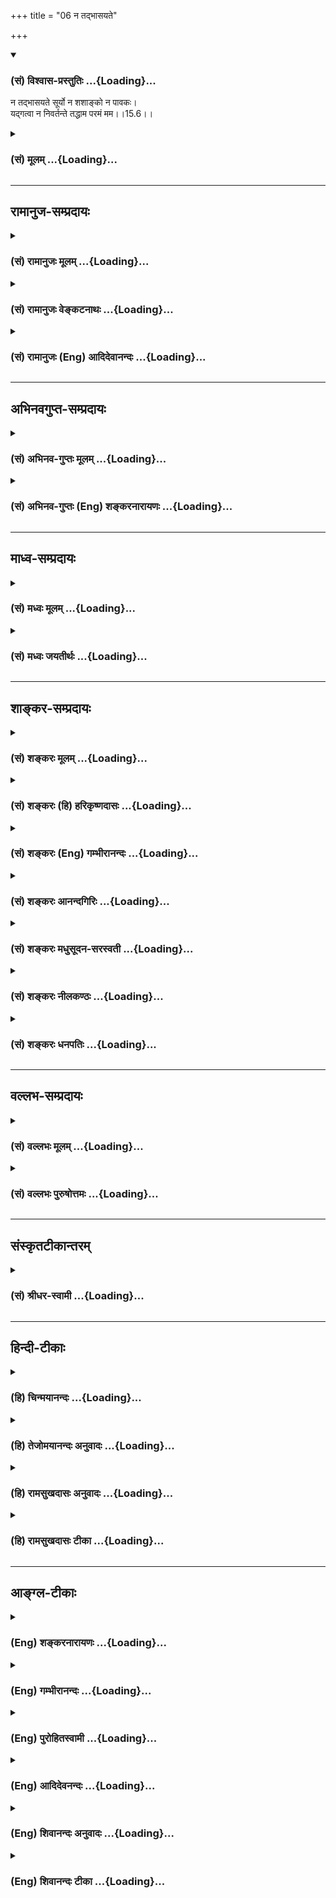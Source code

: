 +++
title = "06 न तद्भासयते"

+++
<div class="js_include" newlevelforh1="3" title="(सं) विश्वास-प्रस्तुतिः" unfilled url="/purANam/mahAbhAratam/06-bhIShma-parva/02-bhagavad-gItA-parva/saMskRtam/vishvAsa-prastutiH/15_puruShottama-yogaH/06_na_tadbhAsayate.md">
<details open><summary><h3>(सं) विश्वास-प्रस्तुतिः ...{Loading}...</h3></summary>

न तद्भासयते सूर्यो न शशाङ्को न पावकः।  
यद्गत्वा न निवर्तन्ते तद्धाम परमं मम।।15.6।।
</details>
</div>
<div class="js_include collapsed" newlevelforh1="3" title="(सं) मूलम्" unfilled url="/purANam/mahAbhAratam/06-bhIShma-parva/02-bhagavad-gItA-parva/saMskRtam/mUlam/15_puruShottama-yogaH/06_na_tadbhAsayate.md">
<details><summary><h3>(सं) मूलम् ...{Loading}...</h3></summary>

न तद्भासयते सूर्यो न शशाङ्को न पावकः।  
यद्गत्वा न निवर्तन्ते तद्धाम परमं मम।।15.6।।
</details>
</div>


_________________
## रामानुज-सम्प्रदायः
<div class="js_include collapsed" newlevelforh1="3" title="(सं) रामानुजः मूलम्" unfilled url="/purANam/mahAbhAratam/06-bhIShma-parva/02-bhagavad-gItA-parva/saMskRtam/rAmAnujaH/mUlam/15_puruShottama-yogaH/06_na_tadbhAsayate.md">
<details><summary><h3>(सं) रामानुजः मूलम् ...{Loading}...</h3></summary>

।।15.6।। **तद्** आत्मज्योतिः **न सूर्यो भासयते न शशाङ्को न पावकः** च।
ज्ञानम् एव हि सर्वस्य प्रकाशकम्। बाह्यानि तु ज्योतींषि
विषयेन्द्रियसंबन्धविरोधितमोनिरसनद्वारेण उपकारकाणि। अस्य च प्रकाशको योगः
तद्विरोधि च अनादिकर्म; तन्निवर्तनं च उक्तं भगवत्प्रपत्तिमूलम्
असङ्गादि**यद् गत्वा** पुनः **न निवर्तन्ते तत् परमं धाम** परमं ज्योतिः
**मम** मदीयं मद्विभूतिभूतो ममांश इत्यर्थः। आदित्यादीनाम् अपि प्रकाशकत्वेन
तस्य परमत्वम्। आदित्यादीनि हि ज्योतींषि न ज्ञानज्योतिषः प्रकाशकानि;
ज्ञानम् एव हि सर्वस्य प्रकाशकम्।

</details>
</div>
<div class="js_include collapsed" newlevelforh1="3" title="(सं) रामानुजः वेङ्कटनाथः" unfilled url="/purANam/mahAbhAratam/06-bhIShma-parva/02-bhagavad-gItA-parva/saMskRtam/rAmAnujaH/venkaTanAthaH/15_puruShottama-yogaH/06_na_tadbhAsayate.md">
<details><summary><h3>(सं) रामानुजः वेङ्कटनाथः ...{Loading}...</h3></summary>

  
  
।।15.6।। प्रकाशकान्तरनैरपेक्ष्यद्योतनाय तच्छब्दाभिप्रेतमाह --
आत्मज्योतिरिति। अयं भावः तच्छब्दस्य प्रकृतपरामर्शित्वस्वारस्यात्पदमव्ययं
तत् \[15।5\] इति परिशुद्धात्मस्वरूपस्य प्रकृतत्वादुत्तरश्लोकेऽपिममैवांशो
जीवलोके जीवभूतः \[15।7\] इति तस्यैवोक्तेरत्रापि
श्रुतिसिद्धस्वयञ्ज्योतिष्ट्वव्यञ्जकधामशब्दप्रयोगात् जीवविषयोऽयं श्लोक
इति। सूर्याद्यप्रकाश्यत्वं स्वभाववैपरीत्येन स्थापयति -- ज्ञानमेव
हीति। सर्वस्येति -- प्रकाश्यवर्गस्य;
तत्प्रकाशकतयाऽभिमतसूर्यादिज्योतिषोऽपीति भावः। ज्ञानं चेत् सर्वस्य
प्रकाशकं; तर्हि बाह्येष्वपि किं सूर्याद्यपेक्षया कथं च तेषु
प्रकाशकत्वव्यवहारः इत्यत्राह -- बाह्यानि त्विति। सम्बन्धविरोधीति
सामग्रीमध्यपातिविशिष्टसम्बन्धाकारविवक्षयोक्तम्। नहि कुड्यादिवत्तमो
व्यवधायकं; तमोव्यवहितालोकस्थग्रहणात्। एवं सर्वप्रकाशकमात्मज्योतिः
स्वयमेव किं न प्रकाशते केन वाऽन्येन तत्प्रकाश्यं इत्यत्राह -- अस्य चेति।
चस्त्वर्थः शङ्कानिवृत्त्यर्थः। स्वयम्प्रकाशस्यापि
यथावस्थितसमस्ताकारग्रहणे संसारिणां योग एवोपाय इति भावः।
प्रकाशकान्तरप्रतिक्षेपे वेद्यत्वनिषेधशङ्काप्यनेन परिहृता। विशेषनिषेधः
शेषाभ्यनुज्ञानपर इति भावः। योगोऽपि सर्वेषां किं न सिद्ध्येत् तत्राह --
तद्विरोधीति। सांसारिकं कर्म योगोत्पत्तिप्रतिबन्धकमित्यर्थः। तर्हि
सर्वेषां न सिद्ध्येदिति शङ्कायां प्रकृतेन परिहरतितन्निवर्तनं चेति। गत्वा
प्राप्येत्यर्थः। धामशब्दोऽत्र प्राग्वन्न नियमनस्थानपरः अपितु
सूर्याद्यपेक्षाप्रतिक्षेपात्स्वरूपस्य प्रकाशरूपत्वसिद्धेर्ज्योतिर्वाची।
तत एव मम परं ज्योतिरित्यन्वयो मन्दः। ममेति स्वसम्बन्धविधिस्तु
मुक्तदशाभाविपरमसाम्यशङ्कितस्वातन्त्र्यपरिहारेण सार्थ इत्यभिप्रायेणाह --
परं ज्योतिर्मम मदीयमिति। ममैवांशः \[15।7\] इति वक्ष्यमाणस्यापि
निदानमिहाभिप्रेतमिति व्यञ्जयन् षष्ठ्युक्तं सम्बन्धसामान्यं विशेषे
नियच्छति -- मद्विभूतिभूत इति। विभूतित्वं च न गृहिणो गृहादिवत्;
अपित्वपृथक्सिद्धविशेषणांशत्वेनेत्याहममांश इति। अयमभिप्रायः -- न
तावन्निरवयव एकस्मिन् स्वरूपेऽशव्यपदेशः; अंशस्यैकवस्त्वेकदेशरूपत्वेन
भेदाश्रयत्वादंशांशिभावस्य। अन्यथैकस्मिन् कोंऽशः कश्चांशी न हि स एव
तस्यांश इति भ्रान्तोऽपि ब्रूयात्। न च भेदाभेदसम्भवः;
व्याघातसर्वश्रुतिकोपादिप्रसङ्गात्। पादोऽस्य विश्वा भूतानि
\[ऋक्सं.8।7।17।3यजुस्सं.31।3\]तस्यावयवभूतैस्तु व्याप्तं सर्वमिदं जगत्
\[श्वे.उ.4।10\] यथाऽग्नेः क्षुद्रा विस्फुलिङ्गा
व्युच्चरन्त्येवमेवास्मादात्मनः सर्व एवात्मानो (सर्वे प्राणाः सर्वे लोकाः
सर्वे देवाः सर्वाणि भूतानि) व्युच्चरन्ति \[बृ.उ.2।1।20\]
इत्यादिश्रुतिप्रतीतांशत्वं विशिष्टे विशेषणांशतयेतिअंशो नानाव्यपदेशात्
\[ब्र.सू.2।3।43\] इत्यधिकरणेप्रकाशादिवत्तु नैवं परः \[ब्र.सू.2।3।46\]
इति सूत्रे निरूपितम्। अतोऽनेकेष्वेव केनचिदुपाधिना एकतयाभिमतेषु
कश्चिन्निरूप्यमाणोंऽश इति व्यपदिश्यते। एवमेव हि पटादिराश्यादिष्वपि। तच्च
विशेषणविशेष्यभावेनावस्थितेष्वपि विशिष्टैक्येविशेषणांशः इत्यादिव्यपदेशेषु
तुल्यम्। तस्मादत्रात्यन्तभिन्नयोर्जीवपरयोर्विभूतितद्वद्भावेन
विशिष्टैक्याद्विशेषणभूतो जीवो निष्कृष्य व्यपदिश्यमानः प्रधानापेक्षयांश
इति व्यपदिश्यत इति। अत्र
निरङ्कुशपारम्यवत्परमात्मव्यतिरिक्तविषयधामशब्दनिर्दिष्टज्योतिर्विशेषणभूतं
परमत्वं सन्निहितज्योतिरपेक्षयेति,तत्फलितमाहआदित्यादीनामपीति।  
  

</details>
</div>
<div class="js_include collapsed" newlevelforh1="3" title="(सं) रामानुजः (Eng) आदिदेवानन्दः" unfilled url="/purANam/mahAbhAratam/06-bhIShma-parva/02-bhagavad-gItA-parva/saMskRtam/rAmAnujaH/english/AdidevAnandaH/15_puruShottama-yogaH/06_na_tadbhAsayate.md">
<details><summary><h3>(सं) रामानुजः (Eng) आदिदेवानन्दः ...{Loading}...</h3></summary>

15.6 The sun cannot illumine the light of the self, nor moon, nor fire.
For, knowledge is indeed that which illumines them all. External lights,
however, are helpful only in removing the darkness which hinders the
contact between the senses and the objects. It is the intelligence of
the self that reveals such external lights. What reveals this (i.e., the
self) is Yoga (i.e., meditation) only. Beginningless Karma is the
hindrance. It has been taught that the way for the erasing of Karma is
self-surrender to the Lord through detachment etc. That supreme light,
reaching which they do not return any more is the self, which is My
glory (Vibhuti) and therefore belongs to Me and is a part of Myself.
Such is the meaning. The supremacy of this light (i.e., individual self)
consists in its capacity to illumine the light of knowledge. Knowledge
alone can illuminate all things (including the light of the sun which
sheds only physical light on objects.).

</details>
</div>


_________________
## अभिनवगुप्त-सम्प्रदायः
<div class="js_include collapsed" newlevelforh1="3" title="(सं) अभिनव-गुप्तः मूलम्" unfilled url="/purANam/mahAbhAratam/06-bhIShma-parva/02-bhagavad-gItA-parva/saMskRtam/abhinava-guptaH/mUlam/15_puruShottama-yogaH/06_na_tadbhAsayate.md">
<details><summary><h3>(सं) अभिनव-गुप्तः मूलम् ...{Loading}...</h3></summary>

।।15.6।। न तदिति। सूर्यादीनां तत्रानवकाशः। तेषां कालाद्यवच्छेदात्;
वेद्यत्वात्; करणोपकारकत्वात्। तस्य तु दिक्कालाद्यनवच्छेदात्;
वेदकत्त्वात्; करणप्रवर्तकत्वात्; तदतीतत्त्वात्।

</details>
</div>
<div class="js_include collapsed" newlevelforh1="3" title="(सं) अभिनव-गुप्तः (Eng) शङ्करनारायणः" unfilled url="/purANam/mahAbhAratam/06-bhIShma-parva/02-bhagavad-gItA-parva/saMskRtam/abhinava-guptaH/english/shankaranArAyaNaH/15_puruShottama-yogaH/06_na_tadbhAsayate.md">
<details><summary><h3>(सं) अभिनव-गुप्तः (Eng) शङ्करनारायणः ...{Loading}...</h3></summary>

15.6 Na tat etc. There is no scope for the sun etc., in \[illumining\]
That. For, they are conditioned by time etc., because they are objects
of knowledge, \[and\] because they are the helpers of the sense organs.
On the other hand, That \[Absolute\] is unrestricted by space, time etc.
It is the knower, the one inducer of the sense organs and also the one
transcending them.

</details>
</div>


_________________
## माध्व-सम्प्रदायः
<div class="js_include collapsed" newlevelforh1="3" title="(सं) मध्वः मूलम्" unfilled url="/purANam/mahAbhAratam/06-bhIShma-parva/02-bhagavad-gItA-parva/saMskRtam/madhvaH/mUlam/15_puruShottama-yogaH/06_na_tadbhAsayate.md">
<details><summary><h3>(सं) मध्वः मूलम् ...{Loading}...</h3></summary>

।।15.6।। स्वरूपं कथयति -- न तदित्यादिना।

</details>
</div>
<div class="js_include collapsed" newlevelforh1="3" title="(सं) मध्वः जयतीर्थः" unfilled url="/purANam/mahAbhAratam/06-bhIShma-parva/02-bhagavad-gItA-parva/saMskRtam/madhvaH/jayatIrthaH/15_puruShottama-yogaH/06_na_tadbhAsayate.md">
<details><summary><h3>(सं) मध्वः जयतीर्थः ...{Loading}...</h3></summary>

।।15.6।। उत्तरवाक्यानां सङ्गत्यप्रतीतेस्तां सूचयन्नाह -- **स्वरूपमि**ति।
अनेन कीदृशं तत्पदं यत्प्राप्तिः पुरुषार्थः। इत्याकाङ्क्षायामिदमुच्यत
इत्युक्तं भवति। स्वरूपमित्यनेन पदमित्युक्तस्य धामेति वक्ष्यमाणस्य
चार्थोऽप्युक्तो भवति स्थानतेजसोरसङ्गत्वात्।

</details>
</div>


_________________
## शाङ्कर-सम्प्रदायः
<div class="js_include collapsed" newlevelforh1="3" title="(सं) शङ्करः मूलम्" unfilled url="/purANam/mahAbhAratam/06-bhIShma-parva/02-bhagavad-gItA-parva/saMskRtam/shankaraH/mUlam/15_puruShottama-yogaH/06_na_tadbhAsayate.md">
<details><summary><h3>(सं) शङ्करः मूलम् ...{Loading}...</h3></summary>

।।15.6।। -- **तत्** धाम इति व्यवहितेन धाम्ना संबध्यते। तत् धाम तेजोरूपं
पदं **न भासयते सूर्यः** आदित्यः सर्वावभासनशक्तिमत्त्वेऽपि सति। तथा **न
शशाङ्कः** चन्द्रः; **न पावकः** न अग्निरपि। **यत्** धाम वैष्णवं पदं
**गत्वा** प्राप्य न **निवर्तन्ते;** यच्च सूर्यादिः न भासयते; **तत् धाम**
पदं **परमं** विष्णोः **मम** पदम्; यत् गत्वा न निवर्तन्ते (गीता 15।6)
इत्युक्तम्।। ननु सर्वा हि गतिः आगत्यन्ता; संयोगाः विप्रयोगान्ताः इति
प्रसिद्धम्। कथम् उच्यते तत् धाम गतानां नास्ति निवृत्तिः इति श्रृणु तत्र
कारणम् --,

</details>
</div>
<div class="js_include collapsed" newlevelforh1="3" title="(सं) शङ्करः (हि) हरिकृष्णदासः" unfilled url="/purANam/mahAbhAratam/06-bhIShma-parva/02-bhagavad-gItA-parva/saMskRtam/shankaraH/hindI/harikRShNadAsaH/15_puruShottama-yogaH/06_na_tadbhAsayate.md">
<details><summary><h3>(सं) शङ्करः (हि) हरिकृष्णदासः ...{Loading}...</h3></summary>

।।15.6।। वही पद फिर अन्य विशेषणोंसे बतलाया जाता है --, तत् शब्दका आगेवाले
-- व्यवधानयुक्त धाम शब्दके साथ सम्बन्ध है। उस तेजोमय धामको यानी परमपदको;
सूर्य -- आदित्य सबको प्रकाशित करनेकी शक्तिवाला होनेपर भी प्रकाशित नहीं
कर सकता। वैसे ही शशाङ्क -- चन्द्रमा और पावक -- अग्नि भी प्रकाशित नहीं कर
सकता। जिस परमधामको यानी वैष्णवपदको पाकर मनुष्य पीछे नहीं लौटते और जिसको
सूर्यादि ज्योतियाँ प्रकाशित नहीं कर सकतीं; वह मुझ विष्णुका परमधाम -- पद
है। पू₀ -- जहाँ जाकर फिर नहीं लौटते यह बात कही गयी। परंतु सभी गतियाँ;
अन्तमें पुनरागमनयुक्त होती हैं और सभी संयोग अन्तमें वियोगवाले होते हैं;
यह बात प्रसिद्ध है। फिर यह बात कैसे कही जाती है कि उस धामको प्राप्त हुए
पुरुषोंका पुनरागमन नहीं होता

</details>
</div>
<div class="js_include collapsed" newlevelforh1="3" title="(सं) शङ्करः (Eng) गम्भीरानन्दः" unfilled url="/purANam/mahAbhAratam/06-bhIShma-parva/02-bhagavad-gItA-parva/saMskRtam/shankaraH/english/gambhIrAnandaH/15_puruShottama-yogaH/06_na_tadbhAsayate.md">
<details><summary><h3>(सं) शङ्करः (Eng) गम्भीरानन्दः ...{Loading}...</h3></summary>

15.6 Na suryah, niether the sun-though possessed of the power of
illumining everything; so also, na sasankah, nor the moon; na pavakah,
nor even fire; bhasayate, illumines; tat, That \[-this (word) refers to
the remote word dhama (Abode) at the end of the verse-\], that Abode
which is of the nature of light. That abode, the State of Visnu, gatva,
reaching, attaining; yat, which; they na, do not; nivartante, return,
and which the sun etc. do not illumine; tat, that; is mama, My, Visnu's;
paramam, supreme; dhama, Abode, State. Objection: It has been said,
'reaching which they do not return'. Is it not well known that all
goings end, verily, in returning, and unions are followed by
separations; How is it said that there is no return for those who come
to that Abode; Reply: As to that, listen to the reason:

</details>
</div>
<div class="js_include collapsed" newlevelforh1="3" title="(सं) शङ्करः आनन्दगिरिः" unfilled url="/purANam/mahAbhAratam/06-bhIShma-parva/02-bhagavad-gItA-parva/saMskRtam/shankaraH/AnandagiriH/15_puruShottama-yogaH/06_na_tadbhAsayate.md">
<details><summary><h3>(सं) शङ्करः आनन्दगिरिः ...{Loading}...</h3></summary>

।।15.6।। तच्चेत्पदं वेद्यं कर्तुरन्यत्कर्मेति द्वैतापातोऽवेद्यं
चेदपुमर्थत्वात्प्रेप्सितत्वासिद्धिरित्याशङ्क्याह -- **तदेवेति।**

</details>
</div>
<div class="js_include collapsed" newlevelforh1="3" title="(सं) शङ्करः मधुसूदन-सरस्वती" unfilled url="/purANam/mahAbhAratam/06-bhIShma-parva/02-bhagavad-gItA-parva/saMskRtam/shankaraH/madhusUdana-sarasvatI/15_puruShottama-yogaH/06_na_tadbhAsayate.md">
<details><summary><h3>(सं) शङ्करः मधुसूदन-सरस्वती ...{Loading}...</h3></summary>

।।15.6।। तदेव गन्तव्यं पदं विशिनष्टि -- न तदिति। यद्वैष्णवं पदं गत्वा
योगिनो न निवर्तन्ते तत्पदं सर्वावभासनशक्तिमानपि सूर्यो न भासयते।
सूर्यास्तमयेऽपि चन्द्रो भासको दृष्ट इत्याशङ्क्याह -- न शशाङ्कः इति।
सूर्याचन्द्रमसोरुभयोरप्यस्तमयोरप्यस्तमयेऽग्निः प्रकाशको दृष्ट
इत्याशङ्क्याह -- न पावक इत्युभयत्राप्यनुषज्यते। कुतः सूर्यादीनां तत्र
प्रकाशनासामर्थ्यमित्यत आह -- तदिति। तद्धाम ज्योतिः
स्वयंप्रकाशमादित्यादिसकलजडज्योतिरवभासकं परमं प्रकृष्टं मम विष्णोः
स्वरूपात्मकं पदम्। नहि यो यद्भास्यः स स्वभासकं तं भासयितुमीष्टे। तथाच
श्रुतिःन तत्र सूर्यो भाति न चन्द्रतारकं नेमा विद्युतो भान्ति
कुतोऽयमग्निः। तमेव भान्तमनु भाति सर्वं तस्य भासा सर्वमिदं विभाति इति।
एतेन तत्पदं वेद्यं न वा आद्ये,वेद्यभिन्नवेदितृत्वसापेक्षापेक्षत्वेन
द्वैतापत्तिः। द्वितीये त्वपुरुषार्थत्वापत्तिरित्यपास्तम्। अवेद्यत्वे
सत्यपि स्वयमपरोक्षत्वात्। तत्रावेद्यत्वं सूर्याद्यभास्यत्वेनात्रोक्तं;
सर्वभासकत्वेन तु स्वयमपरोक्षत्वं यदादित्यगतं तेज इत्यत्र वक्ष्यति।
एवमुभाभ्यां श्लोकाभ्यां श्रुतेर्दलद्वयं व्याख्यातमिति द्रष्टव्यम्।

</details>
</div>
<div class="js_include collapsed" newlevelforh1="3" title="(सं) शङ्करः नीलकण्ठः" unfilled url="/purANam/mahAbhAratam/06-bhIShma-parva/02-bhagavad-gItA-parva/saMskRtam/shankaraH/nIlakaNThaH/15_puruShottama-yogaH/06_na_tadbhAsayate.md">
<details><summary><h3>(सं) शङ्करः नीलकण्ठः ...{Loading}...</h3></summary>

।।15.6।। ननु यदि तदूर्ध्वं पदं गच्छन्ति तर्हि ततः
पातोऽप्यवश्यंभावीपतनान्ताः समुच्छ्रयाः इति न्यायात्। ततश्च यस्मिन् गता न
निवर्तन्तीत्यनुपपन्नमित्याशङ्क्य तस्य पदस्य स्वरूपमाह -- **न तदिति।**
तत्पदं सूर्यो न भासयति। रूपादिहीनत्वेन चक्षुरयोग्यत्वात्। एतेन सर्वेषां
बाह्येन्द्रियाणां निवृत्तिः। यद्धि रूपव़च्चक्षुर्योग्यं तत्सूर्येण
चक्षुरनुग्राहकेण भास्यं इदं तु न तथेत्यर्थः। न शशाङ्कश्चन्द्रोऽपि
भासयति। यन्मनोग्राह्यं वस्तु तच्चन्द्रेण मनोनुग्राहकेण भास्यं इदं तु न
तथा। यन्मनसा न मनुते इति श्रुत्याऽस्य मनोग्राह्यत्वनिषेधात्। नापि पावकः
भासयति। यद्धि वाचा ग्राह्यं तत्तदनुग्राहकेण पावकेन भास्यं इदं तु न
तथा। यद्वाचानभ्युदितम् इति श्रुत्यास्य वाग्गोचरत्वनिषेधात्। न चक्षुषा
गृह्यते नापि वाचा इत्यादि श्रुत्यन्तरं च। यतश्चक्षुर्मनोवाचामगम्यं तेन
स्थूलसूक्ष्मकारणप्रपञ्चातीतं प्रत्यगद्वयम्नान्तःप्रज्ञं न
बहिःप्रज्ञंअस्थूलमनणु इत्यादिश्रुतिभिः सर्वविशेषरहितं यत्प्रतिपादितं तत्
मम परमं धाम वृत्तिरूपज्ञानादपरमादन्यज्योतिश्चिन्मात्रम्। ममेति संबन्धो
राहोः शिर इतिवदुपचारात्। मदभिन्नज्योतिः स्वयंप्रकाशमित्यर्थः। अतएव
यद्गत्वा प्राप्य ज्ञात्वेत्यर्थः। न निवर्तन्ते निवृत्तिकारणस्य
मूलाज्ञानस्याभाव्त। एवं व्याख्याने हियदा ह्येवैष
एतस्मिन्नदृश्येनात्म्येऽनिरुक्तेऽनिलयनेऽभयं प्रतिष्ठां विन्दते अथ सोऽभयं
गतो भवति इति श्रुत्यर्थानुगमो दृश्यते। अदृश्ये इति दृगयोग्यत्वेन
सूर्यभास्यत्वं पर्युदस्यते। अनात्म्ये आत्मनो मनसो योग्यं आत्म्यं
तदन्यत्र अनात्म्ये इति मनसोऽप्ययोग्यत्वेन चन्द्रभास्यत्वं निरस्यते।
अनिलयने निलीयतेऽस्मिन्सर्वं स्थूलसूक्ष्ममिति निलयनं कारणं तद्भिन्ने।
अतएवानिरुक्ते निर्वचनायोग्ये। वाचामगोचर इत्यर्थः। तेन पावकाप्रकाश्ये इति
सिद्धम्। ये तु सूर्याद्यप्रकाश्यमर्चिरादिमार्गगम्यं
सत्यलोकादप्युपरितनमप्राकृतं वैष्णवं पदं नित्यं देशान्तरेऽस्ति तद्गत्वा
पुनर्न निवर्तन्त इति व्याचक्षते तेषांन रूपमस्येह तथोपलभ्यत इति दृश्यस्य
तुच्छत्वादेव तादृशस्यापि तुच्छत्वमपरिहार्यम् दृश्यत्वाविशेषात्।
तस्माद्यथोक्त एव श्लोकार्थः।

</details>
</div>
<div class="js_include collapsed" newlevelforh1="3" title="(सं) शङ्करः धनपतिः" unfilled url="/purANam/mahAbhAratam/06-bhIShma-parva/02-bhagavad-gItA-parva/saMskRtam/shankaraH/dhanapatiH/15_puruShottama-yogaH/06_na_tadbhAsayate.md">
<details><summary><h3>(सं) शङ्करः धनपतिः ...{Loading}...</h3></summary>

।।15.6।। ननु गच्छन्तीत्यस्यासन्निहितं देशान्तरं गत्वा प्राप्नुवन्तीत्यर्थ
उत सन्निकृष्टं तमसावृतघटमिवावरणनिवृत्त्या प्राप्नुवन्तीति। नाद्यः। येन
सर्वमिदं ततमित्याद्युक्तिविरोधात् द्वैतापत्तिरवेद्यं चेदपुरुषार्थत्वात्
प्रेप्सितत्वासिद्धिरित्याशङ्का,सूर्याद्यभास्यत्वेनावेद्यमपि धाम तेजोरुपं
सर्वावभासकत्वादतन्निरासे सति स्वयमेव प्रकाशत इति
पुरुषार्थत्वान्नाप्रेप्सितमिति निरसुतुं तदेव पदं पुनर्विशष्टि -- नेति।
तद्धाम तेजोरुपं सूर्याद्यवभासकं सूर्यादयो न प्रकाशयन्ति तत्प्रकाश्यानां
तत्प्रकाशकत्वायोगात्। शसाङ्कशचन्द्रः। पावकोऽग्निः। तथाच श्रुतिःन तत्र
सूर्यो भाति न चन्द्रतारकं नेमा विद्युतो भान्ति कुतोऽयमग्निः। तमेव
भान्तमनु भाति सर्वं तस्य भासा सर्वमिदं विभाति। यद्वैष्णवं पदं गत्वा
प्राप्य न निवर्तन्ते यच्च सूर्यादिभिर्नावभाष्यते तद्धाम स्वप्रकाशरुपं
सर्वावभासकं परमं प्रकृष्टं सर्वोत्तमं मम श्रीविष्णोः। षष्ठी तुतद्विष्णो
परमं पदंआनन्दं ब्रह्मणो विद्वान्न बिभेति कुचश्चन इति श्रुत्यनुरोधेन
राहोः शिर इतिवदौपचारिकसंबन्धविवक्षया नतु
भेदविवक्षया। एकमेवाद्वितीयंविज्ञानमानन्दं ब्रह्ममृत्योः स मृत्युमाप्नोति
य इह नानेव पश्यति इत्यादिश्रुतेः। केचित्तु तत्रावेद्यत्वं
सूर्याद्यभाष्यत्वेनात्रोक्तं सर्वभासकत्वेन तु स्वयमपरोक्षत्वंयदादित्यगतं
तेज इत्यत्र वक्ष्यति। एवमुभाभ्यां श्लोकाभ्यां श्रुतर्दलद्वयं
व्याख्यातमिति द्रष्टव्यमिति वर्णयन्ति। सूर्यो न भासयते इत्यनेन
रुपादिहीनत्वेन चक्षुषाद्ययोग्यत्वात्सर्वेषां बाह्येन्द्रियाणां निवृतिः।
न शशाङ्क इत्यनेन मनोनुग्राहकचन्द्रनिषेधे मनसः। न पावक इति वाचो
निवृत्तिः। न चक्षुषा गृह्यते; यन्मनसा न मनुते; यद्वाचानभ्युदितम् इति
श्रुतेरित्यन्येषां व्याख्याने तु लक्षणादोषो द्रष्टव्यः।

</details>
</div>


_________________
## वल्लभ-सम्प्रदायः
<div class="js_include collapsed" newlevelforh1="3" title="(सं) वल्लभः मूलम्" unfilled url="/purANam/mahAbhAratam/06-bhIShma-parva/02-bhagavad-gItA-parva/saMskRtam/vallabhaH/mUlam/15_puruShottama-yogaH/06_na_tadbhAsayate.md">
<details><summary><h3>(सं) वल्लभः मूलम् ...{Loading}...</h3></summary>

।।15.6।। तदेव विशिनष्टि -- न तद्भासयत इति। तद्विष्णोः परमं पदं
\[ऋक्सं.1।2।6।5\] अक्षरंचैद्ये च सात्वतपतेश्चरणं प्रविष्टे \[ \] इति
भागवतवाक्यात्पदभूतंप्रभुत्वेन हरेः स्फूर्तौ लोकवत्त्वेन तूद्भवः इति
निबन्धवाक्यात् लोकात्मकत्वेन च प्रसिद्धं लोकप्रसिद्धाः सूर्यादयो न
भासयन्ते यद्गत्वा च योगिनो नहि निवर्तन्ते तत्परमं सर्वोत्कृष्टं मम
पुरुषोत्तमस्य धाम परमं ज्योतीरूपं सर्वप्रकाशकं अध्यात्मज्ञानस्वरूपंन
यत्र माया इति निरूपणान्ममाधिष्ठानभूतं सर्वात्ममूलं निरुपममहिमात्मकं
ज्ञेयम्।

</details>
</div>
<div class="js_include collapsed" newlevelforh1="3" title="(सं) वल्लभः पुरुषोत्तमः" unfilled url="/purANam/mahAbhAratam/06-bhIShma-parva/02-bhagavad-gItA-parva/saMskRtam/vallabhaH/puruShottamaH/15_puruShottama-yogaH/06_na_tadbhAsayate.md">
<details><summary><h3>(सं) वल्लभः पुरुषोत्तमः ...{Loading}...</h3></summary>

  
  
।।15.6।। अथ तत्पदस्वरूपमाह -- न तदिति। तत्पदं सूर्यो न भासयते न
प्रकाशयति। एतेन स्वयम्प्रकाशत्वमुक्तम्। न शशाङ्कश्चन्द्रोऽपि
तापहरणपूर्वकशीतादिना न प्रकाशयति। न पावकः; अग्निः शीतादिनिवारकत्वेन न
प्रकाशयति। किञ्च यत्पदं गत्वा न निवर्तन्ते न पुनरागच्छन्ति। कुतः इत्यत
आह। तत् मम परममुत्कृष्टं धाम गृहरूपमित्यर्थः।  
  

</details>
</div>


_________________
## संस्कृतटीकान्तरम्
<div class="js_include collapsed" newlevelforh1="3" title="(सं) श्रीधर-स्वामी" unfilled url="/purANam/mahAbhAratam/06-bhIShma-parva/02-bhagavad-gItA-parva/saMskRtam/shrIdhara-svAmI/15_puruShottama-yogaH/06_na_tadbhAsayate.md">
<details><summary><h3>(सं) श्रीधर-स्वामी ...{Loading}...</h3></summary>

।।15.6।। तदेव गन्तव्यं पदं विशिनष्टि **-- न तदिति।** यत्पदं सूर्यादयो न
प्रकाशयन्ति; यत्प्राप्य न निवर्तन्ते योगिनः; तद्धाम स्वरूपं परमं मम।
अनेन सूर्यादिप्रकाशाविषयत्वेन जडत्वशीतोष्णादिदोषप्रसङ्गो निरस्तः।

</details>
</div>


_________________
## हिन्दी-टीकाः
<div class="js_include collapsed" newlevelforh1="3" title="(हि) चिन्मयानन्दः" unfilled url="/purANam/mahAbhAratam/06-bhIShma-parva/02-bhagavad-gItA-parva/hindI/chinmayAnandaH/15_puruShottama-yogaH/06_na_tadbhAsayate.md">
<details><summary><h3>(हि) चिन्मयानन्दः ...{Loading}...</h3></summary>

।।15.6।। आध्यात्मिक जीवन का लक्ष्य है संसार में अपुनरावृत्ति। इसे विशेष
बल देकर पूर्व के श्लोकों में प्रतिपादित किया गया था और इस श्लोक में पुन
उसे दोहराया जा रहा है। धर्मशास्त्र के सभी ग्रन्थों में किसी विशेष
सिद्धान्त पर बल देने के लिये पुनरुक्ति का ही प्रयोग किया जाता है।
निसंदेह इस उपाय का सर्वत्र उपयोग नहीं किया जाता है। तर्क की परिसीमा में
आने वाले प्रमेयों की सिद्धि केवल तर्कों के द्वारा ही की जा सकती है।
परन्तु आत्मज्ञान का क्षेत्र इन्द्रिय अगोचर होने से प्रारम्भ में केवल
आचार्य का ही वहाँ प्रवेश होता है; शिष्यों का नहीं। अत अज्ञात अनन्तस्वरूप
के अनुभव के सम्बन्ध में शिष्यों को विश्वास कराने का एकमात्र उपाय
पुनरुक्ति ही है; जिसका उपयोग ऋषियों ने अपने उपदेशों में किया है। सम्पूर्ण
गीता में इस गौरवमयी पूर्णत्व की स्थिति को साधकों की परा गति के रूप में
इंगित किया गया है। यद्यपि यह स्थिति मन और वाणी के परे हैं; तथापि उसे
इंगित करने का यहाँ समुचित प्रयत्न किया गया है। सूर्य; चन्द्र और अग्नि उसे
प्रकाशित नहीं कर सकते हैं। यहाँ प्रकाश के उन स्रोतों का उल्लेख किया गया
है जिनके प्रकाश में हमारे चर्मचक्षु दृश्य वस्तु को देख पाते हैं। वस्तु
को देखने का अर्थ उसे जानना है और किसी वस्तु को देखने के लिए वस्तु का
नेत्रों के समक्ष होना तथा उसका प्रकाशित होना भी आवश्यक है। प्रकाश के
माध्यम में ही नेत्र रूप और रंग को देख सकते हैं। इसी प्रकार; हम अन्य
इन्द्रियों के द्वारा शब्द; स्पर्श; रस और गन्ध को; तथा मन और बुद्धि के
द्वारा क्रमश भावनाओं और विचारों को भी जानते हैं। जिस प्रकाश से हमें इन
सबका भान होकर बोध होता है; वह चैतन्य का प्रकाश है। यह चैतन्य का प्रकाश
भौतिक जगत् के प्रकाश के स्रोतोंसूर्य; चन्द्र और अग्निके द्वारा प्रकाशित
नहीं किया जा सकता। वस्तुत ये सभी प्रकाश के स्रोत चैतन्य के दृश्य विषय
है। यह नियम है कि दृश्य अपने द्रष्टा को प्रकाशित नहीं कर सकता तथा कभी भी
और किसी भी स्थान पर द्रष्टा और दृश्य एक नहीं हो सकते। जिस चैतन्य के
द्वारा हम अपने जीवन के सुखदुखादि अनुभवों को जानते हैं वह चैतन्य ही सनातन
आत्मा है और इसे ही भगवान् अपना परम धाम कहते हैं। यही जीवन का परम लक्ष्य
है। वह मेरा परम धाम है यहाँ धाम शब्द से तात्पर्य स्वरूप से है; न कि किसी
स्थान विशेष से। पूर्व श्लोक में वर्णित गुणों से सम्पन्न साधक ध्यानाभ्यास
के द्वारा मन और बुद्धि के विक्षेपों से परे परमात्मा के धाम में पहुँचकर
सत्य से साक्षात्कार का समय निश्चित कर अनन्तस्वरूप ब्रह्म से भेंट कर सकता
है। हम सब लोग उपयोगितावादी है। अत हम पहले ही जानना चाहते हैं कि क्या सत्य
का अनुभव इतने अधिक परिश्रम के योग्य है क्या उसे प्राप्त कर लेने के
पश्चात् पुन इस दुखपूर्ण संसार में लौटने की आशंका या संभावना नहीं है यह
भय निर्मूल है। भगवान् श्रीकृष्ण पुन तीसरी बार हमें आश्वासन देते हैं;
मेरा परम धाम वह है जहाँ पहुँचने पर साधक पुन लौटता नहीं है। यह सर्वविदित
तथ्य है कि ज्ञान की किसी शाखाविशेष में प्रवीणता प्राप्त कर लेने के
पश्चात् उस प्रवीण पुरुष द्वारा अपने ज्ञान में त्रुटि करना प्राय असंभव हो
जाता है। किसी महान् संगीतज्ञ का जानबूझकर राग और ताल में त्रुटि करना उतना
ही कठिन है; जितना कि एक नवशिक्षित गायक का सुस्वर में गायन। कोई भाषाविद्
पुरुष अपने संभाषण में व्याकरण की त्रुटियाँ नहीं कर सकता। यदि लौकिक जगत्
के अपूर्ण ज्ञान के क्षेत्र में भी एक सुसंस्कृत; शिक्षित और कलाकार पुरुष
पुन असभ्य और अशिक्षित पुरुष के स्तर तक नहीं गिरता है; तो एक पूर्ण ज्ञानी
पुरुष का पुन अज्ञानजनित भ्रान्तियों को लौटना कितना असंभव होगा विश्व के
आध्यात्मिक साहित्य का यह एक अत्यन्त विरल श्लोक है; जिसमें इतनी सरल शैली
में निरुपाधिक; शुद्ध परमात्मा का इतना स्पष्ट निर्देश किया गया है। हिन्दू
धर्म में पुनर्जन्म के सिद्धान्त का प्रतिपादन किया गया है। इस सिद्धान्त
के अनुसार; जीव एक देह का त्याग करने के पश्चात् अपने कर्मों के अनुसार पुन
नवीन देह धारण करता है। ये शरीर देवता; मनुष्य; पशु आदि के हो सकते हैं।
इसका अर्थ यह हुआ कि एक देह को त्यागने पर जीव का मोक्ष न होकर वह पुन
संसार को ही प्राप्त होता है। परन्तु; इस श्लोक में तो यह कहा गया है; जहाँ
पहुँचकर जीव पुन लौटता नहीं; वह मेरा परम धाम है। अत यहाँ इन दोनों
सिद्धान्तों में विरोध प्रतीत होता है। इस विरोध का परिहार करने के लिये
भगवान् श्रीकृष्ण अगले श्लोकों में जीव के स्वरूप पर प्रकाश डालते हैं

</details>
</div>
<div class="js_include collapsed" newlevelforh1="3" title="(हि) तेजोमयानन्दः अनुवादः" unfilled url="/purANam/mahAbhAratam/06-bhIShma-parva/02-bhagavad-gItA-parva/hindI/tejomayAnandaH/anuvAdaH/15_puruShottama-yogaH/06_na_tadbhAsayate.md">
<details><summary><h3>(हि) तेजोमयानन्दः अनुवादः ...{Loading}...</h3></summary>

।।15.6।। उसे न सूर्य प्रकाशित कर सकता है और न चन्द्रमा और न अग्नि। जिसे
प्राप्त कर मनुष्य पुन: (संसार को) नहीं लौटते हैं, वह मेरा परम धाम है।।

</details>
</div>
<div class="js_include collapsed" newlevelforh1="3" title="(हि) रामसुखदासः अनुवादः" unfilled url="/purANam/mahAbhAratam/06-bhIShma-parva/02-bhagavad-gItA-parva/hindI/rAmasukhadAsaH/anuvAdaH/15_puruShottama-yogaH/06_na_tadbhAsayate.md">
<details><summary><h3>(हि) रामसुखदासः अनुवादः ...{Loading}...</h3></summary>

।।15.6।। उस-(परमपद-) को न सूर्य, न चन्द्र और न अग्नि ही प्रकाशित कर सकती
है; और जिसको प्राप्त होकर जीव लौटकर (संसारमें) नहीं आते, वही मेरा परमधाम
है।

</details>
</div>
<div class="js_include collapsed" newlevelforh1="3" title="(हि) रामसुखदासः टीका" unfilled url="/purANam/mahAbhAratam/06-bhIShma-parva/02-bhagavad-gItA-parva/hindI/rAmasukhadAsaH/TIkA/15_puruShottama-yogaH/06_na_tadbhAsayate.md">
<details><summary><h3>(हि) रामसुखदासः टीका ...{Loading}...</h3></summary>

।।15.6।।***व्याख्या --***  \[छठा श्लोक पाँचवें और सातवें श्लोकोंको
जोड़नेवाला है। इन श्लोकोंमें भगवान् यह बताते हैं कि वह अविनाशी पद मेरा
ही धाम है; जो मेरेसे अभिन्न है और जीव भी मेरा अंश होनेके कारण मेरेसे
अभिन्न है। अतः जीवकी भी उस धाम(अविनाशी पद) से अभिन्नता है अर्थात् वह उस
धामको नित्यप्राप्त है।  
  
यद्यपि इस छठे श्लोकका बारहवें श्लोकसे घनिष्ठ सम्बन्ध है; तथापि पाँचवें
और सातवें श्लोकोंको जोड़नेके लिये इसको यहाँ दिया गया है। इस श्लोकमें
भगवान्ने दो खास बातें बतायी हैं -- (1) उस धामको सूर्यादि प्रकाशित नहीं
कर सकते (जिसका कारणरूपसे विवेचन भगवान्ने इसी अध्यायके बारहवें श्लोकमें
किया है) और (2) उस धामको प्राप्त हुए जीव पुनः लौटकर संसारमें नहीं आते
(जिसका कारणरूपसे विवेचन भगवान्ने इसी अध्यायके सातवें श्लोकमें किया
है)। \]  
  
**न तद्भासयते सूर्यो न शशाङ्को न पावकः --** दृश्य जगत्में सूर्यके समान
तेजस्वी; प्रकाशस्वरूप कोई चीज नहीं है। वह सूर्य भी उस परमधामको प्रकाशित
करनेमें असमर्थ है फिर सूर्यसे प्रकाशित होनेवाले चन्द्र और अग्नि उसे
प्रकाशित कर ही कैसे सकते हैं इसी अध्यायके बारहवें श्लोकमें भगवान् स्पष्ट
कहेंगे कि सूर्य; चन्द्र और अग्निमें मेरा ही तेज है। मेरेसे ही प्रकाश
पाकर ये भौतिक जगत्को प्रकाशित करते हैं। अतः जो उस परमात्मतत्त्वसे प्रकाश
पाते हैं; उनके द्वारा परमात्मस्वरूप परमधाम कैसे प्रकाशित हो सकता है
**(टिप्पणी प₀ 757)** तात्पर्य यह है कि परमात्मतत्त्व चेतन है और सूर्य;
चन्द्र तथा अग्नि जड (प्राकृत) हैं। ये सूर्य; चन्द्र और अग्नि क्रमशः
नेत्र; मन और वाणीको प्रकाशित करते हैं। ये तीनों (नेत्र; मन और वाणी) भी
जड ही हैं। इसलिये नेत्रोंसे उस परमात्मतत्त्वको देखा नहीं जा सकता; मनसे
उसका चिन्तन नहीं किया जा सकता और वाणीसे उसका वर्णन नहीं किया जा सकता
क्योंकि जड तत्त्वसे चेतन परमात्मतत्त्वकी अनुभूति नहीं हो सकती। वह चेतन
(प्रकाशक) तत्त्व इन सभी प्रकाशित पदार्थोंमें सदा परिपूर्ण है। उस
तत्त्वमें अपनी प्रकाशकताका अभिमान नहीं है। चेतन जीवात्मा भी परमात्माका
अंश होनेके कारण स्वयं प्रकाशस्वरूप है अतः उसको भी जड पदार्थ (मन; बुद्धि;
इन्द्रियाँ आदि) प्रकाशित नहीं कर सकते। मन; बुद्धि; इन्द्रियाँ आदि
जडपदार्थोंका उपयोग (भगवान्के नाते दूसरोंकी सेवा करके) केवल जडतासे
सम्बन्धविच्छेद करनेमें ही है।  
  
एक बात ध्यान देनेकी है कि यहाँ सूर्यको भगवान् या देव की दृष्टिसे न देखकर
केवल प्रकाश करनेवाले पदार्थोंकी दृष्टिसे देखा गया है। तात्पर्य है कि
सूर्य तैजसतत्त्वोंमें श्रेष्ठ है अतः यहाँ केवल सूर्यकी बात नहीं;
प्रत्युत चन्द्र आदि सभी तैजसतत्त्वोंकी बात चल रही है। जैसे; दसवें
अध्यायके सैंतीसवें श्लोकमें भगवान्ने कहा कि वृष्णिवंशियोंमें मैं वासुदेव
हूँ (गीता 10। 37); तो वहाँ वासुदेवका भगवान्के रूपसे वर्णन नहीं; प्रत्युत
वृष्णिवंशके श्रेष्ठ पुरुषके रूपसे ही वर्णन है।**यद्गत्वा न निवर्तन्ते
तद्धाम परमं मम --** जीव परमात्माका अंश है। वह जबतक अपने अंशी परमात्माको
प्राप्त नहीं कर लेता; तबतक उसका आवागमन नहीं मिट सकता। जैसे नदियोंके जलको
अपने अंशी समुद्रसे मिलनेपर ही स्थिरता मिलती है; ऐसे ही जीवको अपने अंशी
परमात्मासे मिलनेपर ही वास्तविक; स्थायी शान्ति मिलती है। वास्तवमें जीव
परमात्मासे अभिन्न ही है; पर संसारके (माने हुए) सङ्गके कारण उसको ऊँचनीच
योनियोंमें जाना पड़ता है। यहाँ परमधाम शब्द परमात्माका धाम और परमात्मा --
दोनोंका ही वाचक है। यह परमधाम प्रकाशस्वरूप है। जैसे सूर्य अपने
स्थानविशेषपर भी स्थित है और प्रकाशरूपसे सब जगह भी स्थित है अर्थात् सूर्य
और उसका प्रकाश परस्पर अभिन्न हैं; ऐसे ही परमधाम और सर्वव्यापी परमात्मा
भी परस्पर अभिन्न हैं। भक्तोंकी भिन्नभिन्न मान्यताओँके कारण ब्रह्मलोक;
साकेत धाम; गोलोक धाम; देवीद्वीप; शिवलोक आदि सब एक ही परमाधामके
भिन्नभिन्न नाम हैं। यह परमधाम चेतन; ज्ञानस्वरूप; प्रकाशस्वरूप और
परमात्मस्वरूप है। यह अविनाशी परमपद आत्मरूपसे सबमें समानरूपसे अनुस्यूत
(व्याप्त) है। अतः स्वरूपसे हम उस परमपदमें स्थित हैं ही परन्तु जडता(शरीर
आदि) से तादात्म्य; ममता और कामनाके कारण हमें उसकी प्राप्ति अथवा उसमें
अपनी स्वाभाविक स्थितिका अनुभव नहीं हो रहा है।  
  
***सम्बन्ध --***  पूर्वश्लोकमें भगवान्ने अपने परमधामका वर्णन करते हुए
यह बताया कि उसको प्राप्त होकर जीव लौटकर संसारमें नहीं आते। उसके विवेचनके
रूपमें अपने अंश जीवात्माको भी (परमधामकी ही तरह) अपनेसे अभिन्न बताते हुए;
जीवसे क्या भूल हो रही है कि जिससे उसको नित्यप्राप्त परमात्मस्वरूप
परमधामका अनुभव नहीं हो रहा है -- इसका हेतुसहित वर्णन आगेके श्लोकमें करते
हैं।

</details>
</div>


_________________
## आङ्ग्ल-टीकाः
<div class="js_include collapsed" newlevelforh1="3" title="(Eng) शङ्करनारायणः" unfilled url="/purANam/mahAbhAratam/06-bhIShma-parva/02-bhagavad-gItA-parva/english/shankaranArAyaNaH/15_puruShottama-yogaH/06_na_tadbhAsayate.md">
<details><summary><h3>(Eng) शङ्करनारायणः ...{Loading}...</h3></summary>

15.6. The sun does not illumine That; nor the moon and nor the fire;
That is My Abode Supreme, having gone to Which they (Yogins) never
return.

</details>
</div>
<div class="js_include collapsed" newlevelforh1="3" title="(Eng) गम्भीरानन्दः" unfilled url="/purANam/mahAbhAratam/06-bhIShma-parva/02-bhagavad-gItA-parva/english/gambhIrAnandaH/15_puruShottama-yogaH/06_na_tadbhAsayate.md">
<details><summary><h3>(Eng) गम्भीरानन्दः ...{Loading}...</h3></summary>

15.6 Neither the sun nor the moon nor fire illumines That. That is My
supreme Abode, reaching which they do not return.

</details>
</div>
<div class="js_include collapsed" newlevelforh1="3" title="(Eng) पुरोहितस्वामी" unfilled url="/purANam/mahAbhAratam/06-bhIShma-parva/02-bhagavad-gItA-parva/english/purohitasvAmI/15_puruShottama-yogaH/06_na_tadbhAsayate.md">
<details><summary><h3>(Eng) पुरोहितस्वामी ...{Loading}...</h3></summary>

15.6 Neither sun, moon, nor fire shines there. Those who go thither
never come back. For, O Arjuna, that is my Celestial Home!

</details>
</div>
<div class="js_include collapsed" newlevelforh1="3" title="(Eng) आदिदेवनन्दः" unfilled url="/purANam/mahAbhAratam/06-bhIShma-parva/02-bhagavad-gItA-parva/english/AdidevanandaH/15_puruShottama-yogaH/06_na_tadbhAsayate.md">
<details><summary><h3>(Eng) आदिदेवनन्दः ...{Loading}...</h3></summary>

15.6 That supreme light (i.e. the individual self), reaching which they
do not return any more, is Mine; the sun does not illumine It, nor moon,
nor the fire.

</details>
</div>
<div class="js_include collapsed" newlevelforh1="3" title="(Eng) शिवानन्दः अनुवादः" unfilled url="/purANam/mahAbhAratam/06-bhIShma-parva/02-bhagavad-gItA-parva/english/shivAnandaH/anuvAdaH/15_puruShottama-yogaH/06_na_tadbhAsayate.md">
<details><summary><h3>(Eng) शिवानन्दः अनुवादः ...{Loading}...</h3></summary>

15.6 Neither doth the sun illumine there nor the moon, nor the fire;
having gone thither they return not; that is My supreme abode.

</details>
</div>
<div class="js_include collapsed" newlevelforh1="3" title="(Eng) शिवानन्दः टीका" unfilled url="/purANam/mahAbhAratam/06-bhIShma-parva/02-bhagavad-gItA-parva/english/shivAnandaH/TIkA/15_puruShottama-yogaH/06_na_tadbhAsayate.md">
<details><summary><h3>(Eng) शिवानन्दः टीका ...{Loading}...</h3></summary>

15.6 न not; तत् that; भासयते illumines; सूर्यः the sun; न not; शशाङ्कः
the moon; न not; पावकः fire; यत् to which; गत्वा having gone; न not;
निवर्तन्ते (they) return; तत् that; धाम Abode; परमम् Supreme; मम
My.Commentary That supreme abode is selfillumined for Brahman is
selfluminous. It existed before the sun; the moon and the fire came into
existence during creation. It remains even after they dissolve into the
Unmanifested during the dissolution of the world.This verse is taken
from the Kathopanishad The sun does not shine there; nor do the moon and
the stars; nor does this lightning shine and much less this fire. When
It shines; everything shines after It; by Its light; all these shine
(Chap.II;5.15). The same idea occurs in the Svetasvatara Upanishad
(6.14) and the Mundaka Upanishad (II.2.10). The sun; the moon; etc.;
derive their light from Para Brahman. Nothing else is needed for
illuminating the Supreme Being because It is selfluminous.Dhama paramam
Supreme abode or superexcellent seat or Para Brahman.Though the sun is
endowed with the power of illumining all; it cannot illumine the Supreme
Being.यत् धाम वैष्णवं पदं गत्वा प्राप्य न निवर्तन्ते यत् च सूर्यादिभिः न
भासयते तत् धाम पदं परमं मम विष्णोः। That abode; to which having gone;
none returns; and which the sun; moon; stars; lightning and fire do not
illumine; is the highest abode of Vishnu.  
  
(Cf.VIII.21)

</details>
</div>
